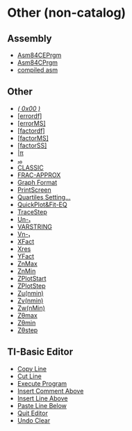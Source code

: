 # Other (non-catalog)


## Assembly

 * <a href="../tokens/Asm84CEPrgm.md" title="0xEF7A">Asm84CEPrgm</a>
 * <a href="../tokens/Asm84CPrgm.md" title="0xEF68">Asm84CPrgm</a>
 * <a href="../tokens/compiled asm.md" title="0xBB6D">compiled asm</a>

## Other

 * <a href="../tokens/0x00.md" title="0x00"><i>( 0x00 )</i></a>
 * <a href="../tokens/[errordf].md" title="0x623A">[errordf]</a>
 * <a href="../tokens/[errorMS].md" title="0x623C">[errorMS]</a>
 * <a href="../tokens/[factordf].md" title="0x6237">[factordf]</a>
 * <a href="../tokens/[factorMS].md" title="0x6239">[factorMS]</a>
 * <a href="../tokens/[factorSS].md" title="0x6238">[factorSS]</a>
 * <a href="../tokens/π_(other).md" title="0xBBA7">|π</a>
 * <a href="../tokens/₁₀.md" title="0xBBEA">₁₀</a>
 * <a href="../tokens/CLASSIC_(other).md" title="0xEF36">CLASSIC</a>
 * <a href="../tokens/FRAC-APPROX.md" title="0xEF3D">FRAC-APPROX</a>
 * <a href="../tokens/Graph Format.md" title="0x7E">Graph Format</a>
 * <a href="../tokens/PrintScreen.md" title="0x91">PrintScreen</a>
 * <a href="../tokens/Quartiles Setting….md" title="0xEF81">Quartiles Setting…</a>
 * <a href="../tokens/QuickPlot&Fit-EQ.md" title="0xEF66">QuickPlot&Fit-EQ</a>
 * <a href="../tokens/TraceStep.md" title="0x6338">TraceStep</a>
 * <a href="../tokens/Un-₁.md" title="0x6306">Un-₁</a>
 * <a href="../tokens/VARSTRING.md" title="0xAA">VARSTRING</a>
 * <a href="../tokens/Vn-₁.md" title="0x6307">Vn-₁</a>
 * <a href="../tokens/XFact.md" title="0x6328">XFact</a>
 * <a href="../tokens/Xres.md" title="0x6336">Xres</a>
 * <a href="../tokens/YFact.md" title="0x6329">YFact</a>
 * <a href="../tokens/ZnMax.md" title="0x631E">ZnMax</a>
 * <a href="../tokens/ZnMin.md" title="0x6320">ZnMin</a>
 * <a href="../tokens/ZPlotStart.md" title="0x631C">ZPlotStart</a>
 * <a href="../tokens/ZPlotStep.md" title="0x6335">ZPlotStep</a>
 * <a href="../tokens/Zu(nmin).md" title="0x6308">Zu(nmin)</a>
 * <a href="../tokens/Zv(nmin).md" title="0x6309">Zv(nmin)</a>
 * <a href="../tokens/Zw(nMin).md" title="0x6333">Zw(nMin)</a>
 * <a href="../tokens/Zθmax.md" title="0x6317">Zθmax</a>
 * <a href="../tokens/Zθmin.md" title="0x6316">Zθmin</a>
 * <a href="../tokens/Zθstep.md" title="0x6325">Zθstep</a>

## TI-Basic Editor

 * <a href="../tokens/Copy Line.md" title="0xEFA2">Copy Line</a>
 * <a href="../tokens/Cut Line.md" title="0xEFA1">Cut Line</a>
 * <a href="../tokens/Execute Program.md" title="0xEF9E">Execute Program</a>
 * <a href="../tokens/Insert Comment Above.md" title="0xEFA4">Insert Comment Above</a>
 * <a href="../tokens/Insert Line Above.md" title="0xEFA0">Insert Line Above</a>
 * <a href="../tokens/Paste Line Below.md" title="0xEFA3">Paste Line Below</a>
 * <a href="../tokens/Quit Editor.md" title="0xEFA5">Quit Editor</a>
 * <a href="../tokens/Undo Clear.md" title="0xEF9F">Undo Clear</a>

